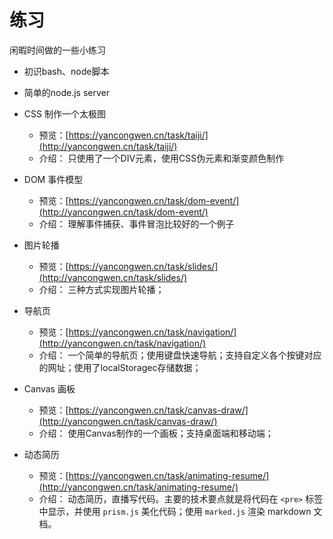 # 练习
闲暇时间做的一些小练习      

- 初识bash、node脚本
- 简单的node.js server
- CSS 制作一个太极图
    - 预览：[https://yancongwen.cn/task/taiji/](http://yancongwen.cn/task/taiji/)
    - 介绍：
        只使用了一个DIV元素，使用CSS伪元素和渐变颜色制作

- DOM 事件模型
    - 预览：[https://yancongwen.cn/task/dom-event/](http://yancongwen.cn/task/dom-event/)
    - 介绍：
        理解事件捕获、事件冒泡比较好的一个例子

- 图片轮播
    - 预览：[https://yancongwen.cn/task/slides/](http://yancongwen.cn/task/slides/)
    - 介绍：
        三种方式实现图片轮播；

- 导航页
    - 预览：[https://yancongwen.cn/task/navigation/](http://yancongwen.cn/task/navigation/)
    - 介绍：
        一个简单的导航页；使用键盘快速导航；支持自定义各个按键对应的网址；使用了localStoragec存储数据；

- Canvas 画板
    - 预览：[https://yancongwen.cn/task/canvas-draw/](http://yancongwen.cn/task/canvas-draw/)
    - 介绍：
        使用Canvas制作的一个画板；支持桌面端和移动端；

- 动态简历
    - 预览：[https://yancongwen.cn/task/animating-resume/](http://yancongwen.cn/task/animating-resume/)
    - 介绍：
        动态简历，直播写代码。主要的技术要点就是将代码在 `<pre>` 标签中显示，并使用 `prism.js` 美化代码；使用 `marked.js` 渲染 markdown 文档。
